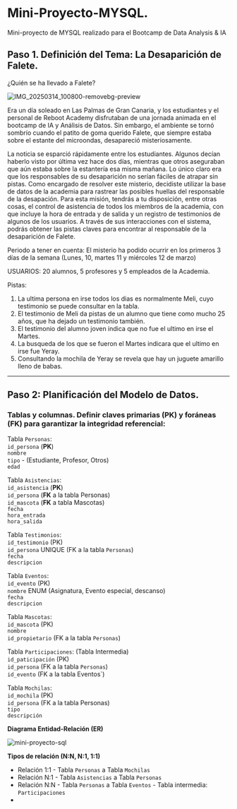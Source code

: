 # Mini-Proyecto-MYSQL.
Mini-proyecto de MYSQL realizado para el Bootcamp de Data Analysis &amp; IA

## Paso 1. Definición del Tema: La Desaparición de Falete.

¿Quién se ha llevado a Falete?

![IMG_20250314_100800-removebg-preview](https://github.com/user-attachments/assets/3a243dc9-1b17-423e-99ee-2565ee406bbb)


Era un día soleado en Las Palmas de Gran Canaria, y los estudiantes y el personal de Reboot Academy disfrutaban de una jornada animada en el bootcamp de IA y Análisis de Datos. Sin embargo, el ambiente se tornó sombrío cuando el patito de goma querido Falete, que siempre estaba sobre el estante del microondas, desapareció misteriosamente.

La noticia se esparció rápidamente entre los estudiantes. Algunos decían haberlo visto por última vez hace dos días, mientras que otros aseguraban que aún estaba sobre la estantería esa misma mañana. Lo único claro era que los responsables de su desaparición no serían fáciles de atrapar sin pistas.
Como encargado de resolver este misterio, decidiste utilizar la base de datos de la academia para rastrear las posibles huellas del responsable de la desapación. Para esta misión, tendrás a tu disposición, entre otras cosas, el control de asistencia de todos los miembros de la academia, con que incluye la hora de entrada y de salida y un registro de testimonios de algunos de los usuarios. A través de sus interacciones con el sistema, podrás obtener las pistas claves para encontrar al responsable  de la desaparición de Falete.

Periodo a tener en cuenta: El misterio ha podido ocurrir en los primeros 3 días de la semana (Lunes, 10, martes 11 y miércoles 12  de marzo)

USUARIOS: 20 alumnos, 5 profesores y 5 empleados de la Academia.

Pistas: 
1. La ultima persona en irse todos los dias es normalmente Meli, cuyo testimonio se puede consultar en la tabla.
2. El testimonio de Meli da pistas de un alumno que tiene como mucho 25 años, que ha dejado un testimonio también.
3. El testimonio del alumno joven indica que no fue el ultimo en irse el Martes.
4. La busqueda de los que se fueron el Martes indicara que el ultimo en irse fue Yeray.
5. Consultando la mochila de Yeray se revela que hay un juguete amarillo lleno de babas.
______________________________________________________________________________________________________________________________________

## Paso 2: Planificación del Modelo de Datos.

### Tablas y columnas. Definir claves primarias (PK) y foráneas (FK) para garantizar la integridad referencial:

Tabla `Personas`:  
`id_persona` (**PK**)  
`nombre`  
`tipo` - (Estudiante, Profesor, Otros)  
`edad`  

Tabla `Asistencias`:  
`id_asistencia` (**PK**)  
`id_persona` (**FK** a la tabla Personas)  
`id_mascota` (**FK** a tabla Mascotas)  
`fecha`  
`hora_entrada`  
`hora_salida`  

Tabla `Testimonios`:  
`id_testimonio` (PK)  
`id_persona` UNIQUE (FK a la tabla `Personas`)  
`fecha`  
`descripcion`  

Tabla `Eventos`:  
`id_evento` (PK)  
`nombre` ENUM (Asignatura, Evento especial, descanso)  
`fecha`  
`descripcion`  

Tabla `Mascotas`:  
`id_mascota` (PK)  
`nombre`  
`id_propietario` (FK a la tabla `Personas`)  

Tabla `Participaciones`: (Tabla Intermedia)  
`id_paticipación` (PK)  
`id_persona` (FK a la tabla `Personas`)  
`id_evento` (FK a la tabla Eventos`)  

Tabla `Mochilas`:  
`id_mochila` (PK)  
`id_persona` (FK a la tabla Personas)  
`tipo`  
`descripción`  

**Diagrama Entidad-Relación (ER)**


![mini-proyecto-sql](https://github.com/user-attachments/assets/29efffda-9971-446d-a1f6-ca0964e39a46)


**Tipos de relación (N:N, N:1, 1:1)**

- Relación 1:1 - Tabla `Personas`     a Tabla `Mochilas`
- Relación N:1 - Tabla `Asistencias`  a Tabla `Personas`
- Relación N:N - Tabla `Personas`     a Tabla `Eventos` - Tabla intermedia: `Participaciones`
- 
